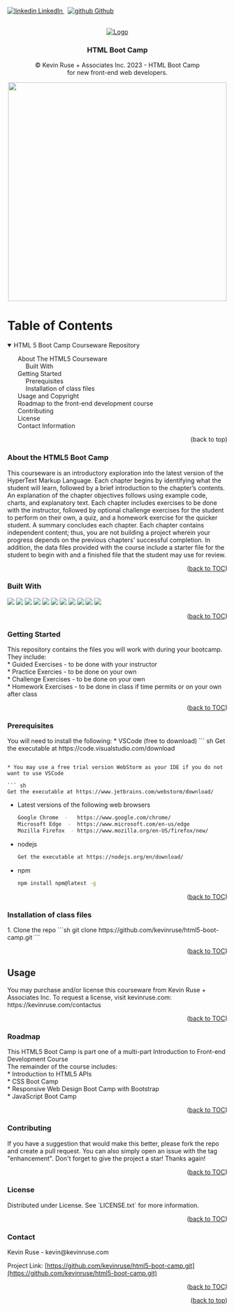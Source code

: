 <!-- Improved compatibility of back to top link: See: https://github.com/othneildrew/Best-README-Template/pull/73 -->
<div id="readme-top"></div>
<p>
  <a href="https://www.linkedin.com/in/kevinruse" rel="nofollow noreferrer">
    <img src="https://i.stack.imgur.com/gVE0j.png" alt="linkedin"> LinkedIn
  </a> &nbsp; 
  <a href="https://github.com/kevinruse" rel="nofollow noreferrer">
    <img src="https://i.stack.imgur.com/tskMh.png" alt="github"> Github
  </a>
</p>


<!-- PROJECT LOGO -->
<br />
<div align="center">
  <a href="https://https://kevinruse.com/courseware-detail/0">
    <img src="https://kevinruse.com/assets/images/kra/kra-logo-header-trans.png" alt="Logo">
  </a>

<h3 align="center">HTML Boot Camp</h3>

  <p align="center">
    &copy; Kevin Ruse + Associates Inc. 2023 - HTML Boot Camp <br>for new front-end web developers.
    <br />
  </p>
</div>

<!-- ABOUT THE PROJECT -->
<div align="center">
  <a href="https://github.com/github_username/repo_name">
<img src="https://kevinruse.com/assets/images/mockup-of-a-book-on-a-table-with-a-phone-and-a-coffee-33904.png" width="500px">
</a>
</div>

<!-- TABLE OF CONTENTS -->
<div id="toc">

# Table of Contents

<details open>
  <summary>HTML 5 Boot Camp Courseware Repository</summary>
  <ol>
    <li>
      <a href="#about-the-project">About The HTML5 Courseware</a>
      <ul>
        <li><a href="#built-with">Built With</a></li>
      </ul>
    </li>
    <li>
      <a href="#getting-started">Getting Started</a>
      <ul>
        <li><a href="#prerequisites">Prerequisites</a></li>
        <li><a href="#installation">Installation of class files</a></li>
      </ul>
    </li>
    <li><a href="#usage">Usage and Copyright</a></li>
    <li><a href="#roadmap">Roadmap to the front-end development course</a></li>
    <li><a href="#contribute">Contributing</a></li>
    <li><a href="#license">License</a></li>
    <li><a href="#contact">Contact Information</a></li>
   
  </ol>
</details>
<p align="right">(<a href="#readme-top">back to top</a>)</p>
</div>



<div id="about-the-project">
<!-- About the Project -->


### About the HTML5 Boot Camp

This courseware is an introductory exploration into the latest version of the HyperText Markup Language. Each chapter begins by identifying what the student will learn, followed by a brief introduction to the chapter’s contents. An explanation of the chapter objectives follows using example code, charts, and explanatory text. Each chapter includes exercises to be done with the instructor, followed by optional challenge exercises for the student to perform on their own, a quiz, and a homework exercise for the quicker student. A summary concludes each chapter. Each chapter contains independent content; thus, you are not building a project wherein your progress depends on the previous chapters’ successful completion. In addition, the data files provided with the course include a starter file for the student to begin with and a finished file that the student may use for review.
<p align="right">(<a href="#toc">back to TOC</a>)</p>
</div>

### Built With
<div id="built-with">
<img src="	https://img.shields.io/badge/Adobe%20InDesign-FF3366?style=for-the-badge&logo=Adobe%20InDesign&logoColor=white">
<img src="	https://img.shields.io/badge/Adobe%20Photoshop-31A8FF?style=for-the-badge&logo=Adobe%20Photoshop&logoColor=black">
<img src="https://img.shields.io/badge/Adobe%20XD-470137?style=for-the-badge&logo=Adobe%20XD&logoColor=#FF61F6">
<img src="https://img.shields.io/badge/VSCode-0078D4?style=for-the-badge&logo=visual%20studio%20code&logoColor=white">
<img src="https://img.shields.io/badge/WebStorm-000000?style=for-the-badge&logo=WebStorm&logoColor=white">
<img src="https://img.shields.io/badge/HTML5-E34F26?style=for-the-badge&logo=html5&logoColor=white">
<img src="	https://img.shields.io/badge/CSS3-1572B6?style=for-the-badge&logo=css3&logoColor=white">
<img src="	https://img.shields.io/badge/JavaScript-323330?style=for-the-badge&logo=javascript&logoColor=F7DF1E">
<img src="	https://img.shields.io/badge/json-5E5C5C?style=for-the-badge&logo=json&logoColor=white">
<img src="	https://img.shields.io/badge/prettier-1A2C34?style=for-the-badge&logo=prettier&logoColor=F7BA3E">
<img src="	https://img.shields.io/badge/GitHub-100000?style=for-the-badge&logo=github&logoColor=white">
<p align="right">(<a href="#toc">back to TOC</a>)</p>
</div>


<!-- GETTING STARTED -->
### Getting Started
<div id="getting-started">
This repository contains the files you will work with during your bootcamp. They include: <br>
* Guided Exercises - to be done with your instructor <br>
* Practice Exercies - to be done on your own <br>
* Challenge Exercises - to be done on your own <br>
* Homework Exercises - to be done in class if time permits or on your own after class <br>
<p align="right">(<a href="#toc">back to TOC</a>)</p>
</div>




### Prerequisites
<div id="prerequisites">
You will need to install the following:
* VSCode (free to download)
  ``` sh
  Get the executable at https://code.visualstudio.com/download

  ```

* You may use a free trial version WebStorm as your IDE if you do not want to use VSCode 
 
  ``` sh
  Get the executable at https://www.jetbrains.com/webstorm/download/
  ```



* Latest versions of the following web browsers
  ``` sh
  Google Chrome  -   https://www.google.com/chrome/
  Microsoft Edge  -  https://www.microsoft.com/en-us/edge
  Mozilla Firefox  - https://www.mozilla.org/en-US/firefox/new/

* nodejs 
  ``` sh
  Get the executable at https://nodejs.org/en/download/
* npm
  ```sh
  npm install npm@latest -g
  ```
</div>
<p align="right">(<a href="#toc">back to TOC</a>)</p>

### Installation of class files
<div id="installation">
1. Clone the repo
   ```sh
   git clone https://github.com/kevinruse/html5-boot-camp.git
   ```

<p align="right">(<a href="#toc">back to TOC</a>)</p>
</div>


<!-- USAGE EXAMPLES -->
## Usage
<div id="usage">
You may purchase and/or license this courseware from Kevin Ruse + Associates Inc. To request a license, visit kevinruse.com: https://kevinruse.com/contactus
<p align="right">(<a href="#toc">back to TOC</a>)</p>
</div>

<!-- USAGE EXAMPLES -->
### Roadmap
<div id="roadmap">
This HTML5 Boot Camp is part one of a multi-part Introduction to Front-end Development Course <br>
The remainder of the course includes: <br>
* Introduction to HTML5 APIs <br>
* CSS Boot Camp <br>
* Responsive Web Design Boot Camp with Bootstrap <br>
* JavaScript Boot Camp
<p align="right">(<a href="#toc">back to TOC</a>)</p>
</div>


<!-- CONTRIBUTING -->
### Contributing
<div id="contribute">
If you have a suggestion that would make this better, please fork the repo and create a pull request. You can also simply open an issue with the tag "enhancement".
Don't forget to give the project a star! Thanks again!
<p align="right">(<a href="#toc">back to TOC</a>)</p>
</div>




<!-- LICENSE -->
### License
<div id="license">
Distributed under License. See `LICENSE.txt` for more information.
<p align="right">(<a href="#toc">back to TOC</a>)</p>
</div>



<!-- CONTACT -->
### Contact
<div id="contact">
Kevin Ruse - kevin@kevinruse.com

Project Link: [https://github.com/kevinruse/html5-boot-camp.git](https://github.com/kevinruse/html5-boot-camp.git)
<p align="right">(<a href="#toc">back to TOC</a>)</p>
</div>
<p align="right">(<a href="#readme-top">back to top</a>)</p>
